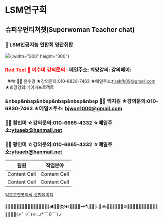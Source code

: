 # LSM연구회
## 슈퍼우먼티쳐챗(Superwoman Teacher chat)

### 🏤 LSM인공지능 연합회 명단취합

![](https://cdn.pixabay.com/photo/2014/04/03/11/55/robot-312566_960_720.png){:width="200" height="300"}


###  <span style="color:red">Red Text    👸 이수미 강의문의 :   </span>            메일주소:                    희망강의:                  강의페이: 

&#160; ### 👩‍🦰 윤수경  ★강의문의:010-6830-7463    ★메일주소:tlsskfk09@gmail.com   ★희망강의:메이커프로젝트   
 
### &nbsp&nbsp&nbsp&nbsp&nbsp&nbsp 👩🏻 백지원 ★강의문의:010-6830-7463 ★메일ㅈ주소: bjwon1000@gmail.com    

### 👸🏻 황인미  ☆강의문의:010-6665-4332    ☆메일주소:ytuaeb@hanmail.net 

### 👧🏻 황인미  ☆강의문의:010-6665-4332    ☆메일주소:ytuaeb@hanmail.net 

|팀원|작업분야|
| ------------- | ------------- |
| Content Cell  | Content Cell  |
| Content Cell  | Content Cell  |

[임호고챗봇제작 깃헙페이지](https://user-images.githubusercontent.com/79739569/129294328-e0aeabb7-d54c-48a6-b9bd-c593222e1a10.png)












🎄🎆🎇🎉🎑🎫🧤👗🥻👟🥿👠👡🎿🎿🥅⛸🥈🏅🎖🎖🔊🔔🔔🔐🔑🗝🪓🧫🧫🩺💉🚲🚃🚋🚦🚦🚧🚧☮💟💔💛💚🚃👠🤦‍♀️🤦‍♂️💖🚞🌌🕍💤(☞ﾟヮﾟ)☞...(*￣０￣)ノ

 





